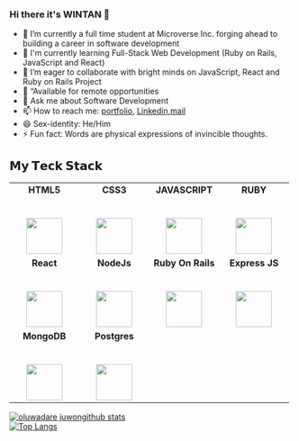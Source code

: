 ### Hi there it's WINTAN 👋

- 🔭 I’m currently a full time student at Microverse Inc. forging ahead to building a career in software development
- 🌱 I'm currently learning Full-Stack Web Development (Ruby on Rails, JavaScript and React)
- 👯 I’m eager to collaborate with bright minds on JavaScript, React and Ruby on Rails Project
- 💬 “Available for remote opportunities
- 💬 Ask me about Software Development
- 📫 How to reach me: [portfolio](https://raw.githack.com/wintan1418/my-portfolio/feature/index.html), [Linkedin](www.linkedin.com/in/oluwintan),[mail](wintan1418@gmail.com)
- 😄 Sex-identity: He/Him
- ⚡ Fun fact: Words are physical expressions of invincible thoughts.

## 𝗠𝘆 𝗧𝗲𝗰𝗸 𝗦𝘁𝗮𝗰𝗸

<table>
  <tbody>
    <tr valign="top">
      <td width="25%" align="center">
        <span><strong>HTML5</strong></span><br><br><br>
        <img height="64px" src="https://cdn.svgporn.com/logos/html-5.svg">
      </td>
      <td width="25%" align="center">
        <span><strong>CSS3</strong></span><br><br><br>
        <img height="64px" src="https://cdn.svgporn.com/logos/css-3.svg">
      </td>
      <td width="25%" align="center">
        <span><strong>JAVASCRIPT</strong></span><br><br><br>
        <img height="64px" src="https://cdn.svgporn.com/logos/javascript.svg">
      </td>
      <td width="25%" align="center">
        <span><strong>RUBY</strong></span><br><br><br>
        <img height="64px" src="https://miro.medium.com/max/1024/1*Y-QdVVj1adXj745T7rMKMg.png">
      </td>
    </tr>
    <tr valign="top">
      <td width="25%" align="center">
        <span><strong>React</strong>
        </span><br><br><br>
        <img height="64px" src="https://cdn4.iconfinder.com/data/icons/logos-3/600/React.js_logo-512.png">
      </td>
      <td width="25%" align="center">
        <span><strong>NodeJs</strong></span><br><br><br>
        <img height="64px" src="https://img.icons8.com/color/2x/nodejs.png">
      </td>
      <td width="25%" align="center">
        <span><strong>Ruby On Rails</strong></span><br><br><br>
        <img height="64px" src="https://miro.medium.com/max/3840/1*6h1kck2QmGaC89ERN_W3UA.jpeg">
      </td>
      <td width="25%" align="center">
        <span><strong>Express JS</strong></span><br><br><br>
        <img height="64px" src="https://i.morioh.com/8c8203b86e.png">
      </td>
    </tr>
    <tr valign="top">
      <td width="25%" align="center">
        <span><strong>MongoDB</strong></span><br><br><br>
        <img height="64px" src="https://encrypted-tbn0.gstatic.com/images?q=tbn%3AANd9GcRvk27FJ7keQnZLcglO7LP8Bo8HdNikQMeSNQ&usqp=CAU">
      </td>
            <td width="25%" align="center">
        <span><strong>Postgres</strong></span><br><br><br>
        <img height="64px" src="https://blog.xojo.com/wp-content/uploads/2017/06/postgresql-card.png">
      </td>
    </tr>
  </tbody>
</table>

[![oluwadare juwongithub stats](https://github-readme-stats.vercel.app/api?username=wintan1418&sshow_icons=true_color=fff&icon_color=79ff97&text_color=9f9f9f&bg_color=151515)](https://github.com/wintan1418/github-readme-stats)  
[![Top Langs](https://github-readme-stats.vercel.app/api/top-langs/?username=wintan1418&show_icons=true&theme=radical&layout=compact)](https://github.com/wintan1418/github-readme-stats)
